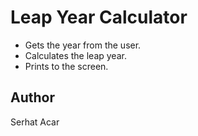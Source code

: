 # Leap Year Calculator

- Gets the year from the user.
- Calculates the leap year.
- Prints to the screen.

## Author

Serhat Acar
